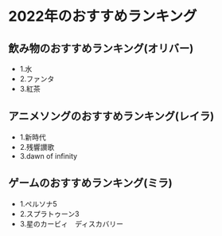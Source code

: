 # 2022年のおすすめランキング

## 飲み物のおすすめランキング(オリバー)

- 1.水
- 2.ファンタ
- 3.紅茶

## アニメソングのおすすめランキング(レイラ)

- 1.新時代
- 2.残響讃歌
- 3.dawn of infinity


## ゲームのおすすめランキング(ミラ)

- 1.ペルソナ5
- 2.スプラトゥーン3
- 3.星のカービィ　ディスカバリー


